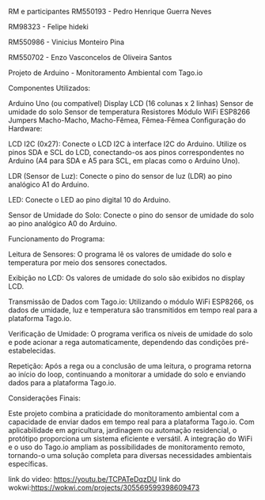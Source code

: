 RM e participantes
RM550193 - Pedro Henrique Guerra Neves

RM98323 - Felipe hideki

RM550986 - Vinicius Monteiro Pina

RM550702 - Enzo Vasconcelos de Oliveira Santos


Projeto de Arduino - Monitoramento Ambiental com Tago.io

Componentes Utilizados:

Arduino Uno (ou compatível)
Display LCD (16 colunas x 2 linhas)
Sensor de umidade do solo
Sensor de temperatura
Resistores
Módulo WiFi ESP8266
Jumpers Macho-Macho, Macho-Fêmea, Fêmea-Fêmea
Configuração do Hardware:

LCD I2C (0x27):
Conecte o LCD I2C à interface I2C do Arduino. Utilize os pinos SDA e SCL do LCD, conectando-os aos pinos correspondentes no Arduino (A4 para SDA e A5 para SCL, em placas como o Arduino Uno).

LDR (Sensor de Luz):
Conecte o pino do sensor de luz (LDR) ao pino analógico A1 do Arduino.

LED:
Conecte o LED ao pino digital 10 do Arduino.

Sensor de Umidade do Solo:
Conecte o pino do sensor de umidade do solo ao pino analógico A0 do Arduino.

Funcionamento do Programa:

Leitura de Sensores:
O programa lê os valores de umidade do solo e temperatura por meio dos sensores conectados.

Exibição no LCD:
Os valores de umidade do solo são exibidos no display LCD.

Transmissão de Dados com Tago.io:
Utilizando o módulo WiFi ESP8266, os dados de umidade, luz e temperatura são transmitidos em tempo real para a plataforma Tago.io.

Verificação de Umidade:
O programa verifica os níveis de umidade do solo e pode acionar a rega automaticamente, dependendo das condições pré-estabelecidas.

Repetição:
Após a rega ou a conclusão de uma leitura, o programa retorna ao início do loop, continuando a monitorar a umidade do solo e enviando dados para a plataforma Tago.io.

Considerações Finais:

Este projeto combina a praticidade do monitoramento ambiental com a capacidade de enviar dados em tempo real para a plataforma Tago.io. 
Com aplicabilidade em agricultura, jardinagem ou automação residencial, o protótipo proporciona um sistema eficiente e versátil. A integração do WiFi e o uso do Tago.io ampliam as possibilidades de monitoramento remoto, tornando-o uma solução completa para diversas necessidades ambientais específicas.

link do video: https://youtu.be/TCPATeDqzDU
link do wokwi:https://wokwi.com/projects/305569599398609473

